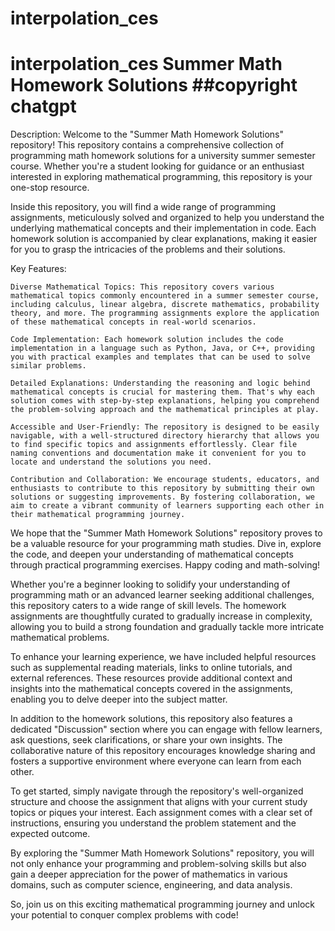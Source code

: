 # interpolation_ces
# interpolation_ces Summer Math Homework Solutions ##copyright chatgpt

Description:
Welcome to the "Summer Math Homework Solutions" repository! This repository contains a comprehensive collection of programming math homework solutions for a university summer semester course. Whether you're a student looking for guidance or an enthusiast interested in exploring mathematical programming, this repository is your one-stop resource.

Inside this repository, you will find a wide range of programming assignments, meticulously solved and organized to help you understand the underlying mathematical concepts and their implementation in code. Each homework solution is accompanied by clear explanations, making it easier for you to grasp the intricacies of the problems and their solutions.

Key Features:

    Diverse Mathematical Topics: This repository covers various mathematical topics commonly encountered in a summer semester course, including calculus, linear algebra, discrete mathematics, probability theory, and more. The programming assignments explore the application of these mathematical concepts in real-world scenarios.

    Code Implementation: Each homework solution includes the code implementation in a language such as Python, Java, or C++, providing you with practical examples and templates that can be used to solve similar problems.

    Detailed Explanations: Understanding the reasoning and logic behind mathematical concepts is crucial for mastering them. That's why each solution comes with step-by-step explanations, helping you comprehend the problem-solving approach and the mathematical principles at play.

    Accessible and User-Friendly: The repository is designed to be easily navigable, with a well-structured directory hierarchy that allows you to find specific topics and assignments effortlessly. Clear file naming conventions and documentation make it convenient for you to locate and understand the solutions you need.

    Contribution and Collaboration: We encourage students, educators, and enthusiasts to contribute to this repository by submitting their own solutions or suggesting improvements. By fostering collaboration, we aim to create a vibrant community of learners supporting each other in their mathematical programming journey.

We hope that the "Summer Math Homework Solutions" repository proves to be a valuable resource for your programming math studies. Dive in, explore the code, and deepen your understanding of mathematical concepts through practical programming exercises. Happy coding and math-solving!


Whether you're a beginner looking to solidify your understanding of programming math or an advanced learner seeking additional challenges, this repository caters to a wide range of skill levels. The homework assignments are thoughtfully curated to gradually increase in complexity, allowing you to build a strong foundation and gradually tackle more intricate mathematical problems.

To enhance your learning experience, we have included helpful resources such as supplemental reading materials, links to online tutorials, and external references. These resources provide additional context and insights into the mathematical concepts covered in the assignments, enabling you to delve deeper into the subject matter.

In addition to the homework solutions, this repository also features a dedicated "Discussion" section where you can engage with fellow learners, ask questions, seek clarifications, or share your own insights. The collaborative nature of this repository encourages knowledge sharing and fosters a supportive environment where everyone can learn from each other.

To get started, simply navigate through the repository's well-organized structure and choose the assignment that aligns with your current study topics or piques your interest. Each assignment comes with a clear set of instructions, ensuring you understand the problem statement and the expected outcome.

By exploring the "Summer Math Homework Solutions" repository, you will not only enhance your programming and problem-solving skills but also gain a deeper appreciation for the power of mathematics in various domains, such as computer science, engineering, and data analysis.

So, join us on this exciting mathematical programming journey and unlock your potential to conquer complex problems with code!
